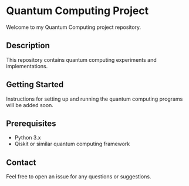 # Quantum Computing Project

Welcome to my Quantum Computing project repository.

## Description
This repository contains quantum computing experiments and implementations.

## Getting Started
Instructions for setting up and running the quantum computing programs will be added soon.

## Prerequisites
- Python 3.x
- Qiskit or similar quantum computing framework

## Contact
Feel free to open an issue for any questions or suggestions.